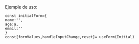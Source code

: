 Ejemple de uso:
```
const initialForm={
name:'',
age:a,
email:''
}
const[formValues,handleInputChange,reset]= useForm(Initial)